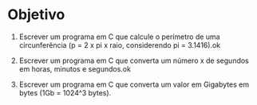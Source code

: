 # Objetivo

1. Escrever um programa em C que calcule o perímetro de uma circunferência (p = 2 x pi x raio, considerendo pi = 3.1416).ok

2. Escrever um programa em C que converta um número x de segundos em horas, minutos e segundos.ok

3. Escrever um programa em C que converta um valor em Gigabytes em bytes (1Gb = 1024^3 bytes).
